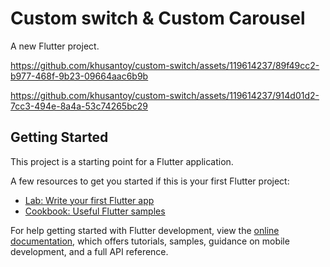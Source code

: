 # Custom switch & Custom Carousel

A new Flutter project.


https://github.com/khusantoy/custom-switch/assets/119614237/89f49cc2-b977-468f-9b23-09664aac6b9b


https://github.com/khusantoy/custom-switch/assets/119614237/914d01d2-7cc3-494e-8a4a-53c74265bc29




## Getting Started

This project is a starting point for a Flutter application.

A few resources to get you started if this is your first Flutter project:

- [Lab: Write your first Flutter app](https://docs.flutter.dev/get-started/codelab)
- [Cookbook: Useful Flutter samples](https://docs.flutter.dev/cookbook)

For help getting started with Flutter development, view the
[online documentation](https://docs.flutter.dev/), which offers tutorials,
samples, guidance on mobile development, and a full API reference.
